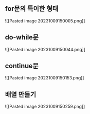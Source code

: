 ## for문의 특이한 형태
![[Pasted image 20231009150005.png]]
## do-while문
![[Pasted image 20231009150044.png]]
## continue문
![[Pasted image 20231009150153.png]]
## 배열 만들기
![[Pasted image 20231009150259.png]]

